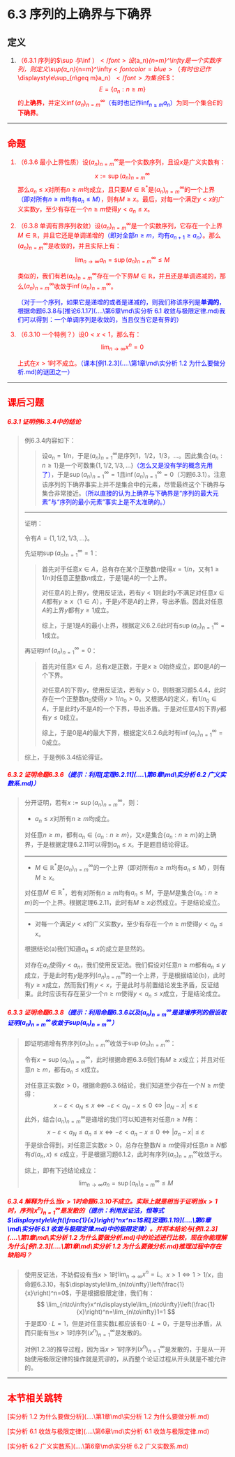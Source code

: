 # 6.3 序列的上确界与下确界

## 定义

1. <font color=red>（6.3.1 序列的$\sup $与$\inf $）</font>设$(a_n)_{n=m}^\infty$是一个实数序列，则定义$\sup(a_n)_{n=m}^\infty$<font color=blue>（有时也记作$\displaystyle\sup_{n\geq m}a_n$）</font>为集合$E$：
   $$
   E=\{a_n:n≥m\}
   $$
   的**上确界**，并定义$\inf(a_n)_{n=m}^\infty$<font color=blue>（有时也记作$\displaystyle\inf_{n\geq m}a_n$）</font>为同一个集合$E$的**下确界**。

---

## 命题

1. <font color=red>（6.3.6 最小上界性质）</font>设$(a_n)_{n=m}^\infty$是一个实数序列，且设$x$是广义实数有：
   $$
   x:=\sup (a_n)_{n=m}^\infty
   $$
   那么$a_n≤x$对所有$n≥m$均成立，且只要$M\in \mathbb R^*$是$(a_n)_{n=m}^\infty$的一个上界<font color=blue>（即对所有$n≥m$均有$a_n≤M$）</font>，则有$M≥x$。最后，对每一个满足$y<x$的广义实数$y$，至少有存在一个$n≥m$使得$y<a_n\leq x$。

2. <font color=red>（6.3.8 单调有界序列收敛）</font>设$(a_n)_{n=m}^\infty$是一个实数序列，它存在一个上界$M\in \mathbb R$，并且它还是单调递增的<font color=blue>（即对全部$n≥m$，均有$a_{n+1}\geq a_n$）</font>。那么$(a_n)_{n=m}^\infty$是收敛的，并且实际上有：
   $$
   \lim_{n\to \infty}a_n=\sup (a_n)_{n=m}^\infty≤M
   $$
   
   类似的，我们有若$(a_n)_{n=m}^\infty$存在一个下界$M\in\mathbb R$，并且还是单调递减的，那么$(a_n)_{n=m}^\infty$收敛于$\inf(a_n)_{n=m}^\infty$。

   <font color=blue>（对于一个序列，如果它是递增的或者是递减的，则我们称该序列是**单调的**，根据命题6.3.8与[推论6.1.17](..\..\第6章\md\实分析 6.1 收敛与极限定律.md)我们可以得到：一个单调序列是收敛的，当且仅当它是有界的）</font>
   
3. <font color=red>（6.3.10 一个特例？）</font>设$0<x<1$，那么有：
   $$
   \lim_{n\to \infty}x^n=0
   $$

   上式在$x>1$时不成立。<font color=blue>（课本[例1.2.3](..\..\第1章\md\实分析 1.2 为什么要做分析.md)的谜团之一）</font>

---

## 课后习题

##### 6.3.1 证明例6.3.4中的结论

> 例6.3.4内容如下：
>
> > 设$a_n=1/n$，于是$(a_n)_{n=1}^\infty$是序列$1$，$1/2$，$1/3$，$...$。因此集合$\{a_n:n\geq 1\}$是一个可数集$\{1,1/2,1/3,...\}$<font color=blue>（怎么又是没有学的概念先用了）</font>，于是$\sup(a_n)_{n=1}^\infty=1$且$\inf(a_n)_{n=1}^\infty=0$（习题6.3.1）。注意该序列的下确界事实上并不是集合中的元素，尽管最终这个下确界与集合非常接近。<font color=blue>（所以直接的认为上确界与下确界是“序列的最大元素”与“序列的最小元素”事实上是不太准确的。）</font>
>
> ---
>
> 证明：
>
> 令有$A=\{1,1/2,1/3,...\}$。
>
> 先证明$\sup(a_n)_{n=1}^\infty=1$：
>
> > 首先对于任意$x\in A$，总有存在某个正整数$n$使得$x=1/n$，又有$1\geq 1/n$对任意正整数$n$成立，于是$1$是$A$的一个上界。
> >
> > 对任意$A$的上界$y$，使用反证法，若有$y<1$则此时$y$不满足对任意$x\in A$都有$y\geq x$（$1\in A$），于是$y$不是$A$的上界，导出矛盾。因此对任意$A$的上界$y$都有$y\geq 1$成立。
> >
> > 综上，于是$1$是$A$的最小上界，根据定义6.2.6此时有$\sup(a_n)_{n=1}^\infty=1$成立。
>
> 再证明$\inf(a_n)_{n=1}^\infty=0$：
>
> > 首先对任意$x\in A$，总有$x$是正数，于是$x\geq0$始终成立，即$0$是$A$的一个下界。
> >
> > 对任意$A$的下界$y$，使用反证法，若有$y>0$，则根据习题5.4.4，此时存在一个正整数$n_0$使得$y>1/n_0>0$。又根据$A$的定义，有$1/n_0\in A$，于是此时$y$不是$A$的一个下界，导出矛盾。于是对任意$A$的下界$y$都有$y\leq0$成立。
> >
> > 综上，于是$0$是$A$的最大下界，根据定义6.2.6此时有$\inf(a_n)_{n=1}^\infty=0$成立。
>
> 综上，于是例6.3.4结论得证。

##### 6.3.2 证明命题6.3.6<font color=blue>（提示：利用[定理6.2.11](..\..\第6章\md\实分析 6.2 广义实数系.md)）</font>

> 分开证明，若有$x:=\sup (a_n)_{n=m}^\infty$，则：
>
> * $a_n≤x$对所有$n≥m$均成立。
>
> 对任意$n\geq m$，都有$a_n\in\{a_n:n\geq m\}$，又$x$是集合$\{a_n:n\geq m\}$的上确界，于是根据定理6.2.11可以得到$a_n\leq x$。于是题目结论得证。
>
> ---
>
> * $M\in \mathbb R^*$是$(a_n)_{n=m}^\infty$的一个上界（即对所有$n≥m$均有$a_n≤M$），则有$M≥x$。
>
> 对任意$M\in\mathbb R^*$，若有对所有$n≥m$均有$a_n\leq M$，于是$M$是集合$\{a_n:n\geq m\}$的一个上界。根据定理6.2.11，此时有$M\geq x$必然成立。于是结论成立。
>
> ---
>
> * 对每一个满足$y<x$的广义实数$y$，至少有存在一个$n≥m$使得$y<a_n\leq x$。
>
> 根据结论(a)我们知道$a_n\leq x$的成立是显然的。
>
> 对存在$a_n$使得$y<a_n$，我们使用反证法。我们假设对任意$n\geq m$都有$a_n\leq y$成立，于是此时有$y$是序列$(a_n)_{n=m}^\infty$的一个上界，于是根据结论(b)，此时有$y\geq x$成立，然而我们有$y<x$，于是此时与前置结论发生矛盾，反证结束。此时应该有存在至少一个$n\geq m$使得$y<a_n\leq x$成立，于是结论成立。

##### 6.3.3 证明命题6.3.8<font color=blue>（提示：利用命题6.3.6以及$(a_n)_{n=m}^\infty$是递增序列的假设取证明$(a_n)_{n=m}^\infty$收敛于$\text{sup}(a_n)_{n=m}^\infty$）</font>

> 即证明递增有界序列$(a_n)_{n=m}^\infty$收敛于$\sup(a_n)_{n=m}^\infty$：
>
> 令有$x=\sup(a_n)_{n=m}^\infty$，此时根据命题6.3.6我们有$M\geq x$成立；并且对任意$n\geq m$，都有$a_n\leq x$成立。
>
> 对任意正实数$\varepsilon>0$，根据命题6.3.6结论，我们知道至少存在一个$N\geq m$使得：
> $$
> x-\varepsilon<a_N\leq x\iff-\varepsilon<a_N-x\leq0\iff|a_N-x|\leq\varepsilon
> $$
> 此外，结合$(a_n)_{n=m}^\infty$是递增的我们可以知道有对任意$n\geq N$有：
> $$
> x-\varepsilon<a_N\leq a_n\leq x\iff-\varepsilon<a_n-x\leq0\iff|a_n-x|\leq\varepsilon
> $$
> 于是综合得到，对任意正实数$\varepsilon>0$，总存在整数$N\geq m$使得对任意$n\geq N$都有$d(a_n,x)\leq\varepsilon$成立，于是根据习题6.1.2，此时有序列$(a_n)_{n=m}^\infty$收敛于$x$。
>
> 综上，即有下述结论成立：
> $$
> \lim_{n\to\infty}a_n=\sup(a_n)_{n=m}^\infty\leq M
> $$

##### 6.3.4 解释为什么当$x>1$时命题6.3.10不成立。实际上就是相当于证明当$x>1$时，序列$(x^n)_{n=1}^\infty$是发散的<font color=blue>（提示：利用反证法，恒等式$\displaystyle\left(\frac{1}{x}\right)^nx^n=1$和[定理6.1.19](..\..\第6章\md\实分析 6.1 收敛与极限定律.md)中的极限定律）</font>。并将本结论与[例1.2.3](..\..\第1章\md\实分析 1.2 为什么要做分析.md)中的论述进行比较，现在你能理解为什么[例1.2.3](..\..\第1章\md\实分析 1.2 为什么要做分析.md)推理过程中存在缺陷吗？

> 使用反证法，不妨假设有当$x>1$时$\displaystyle\lim_{n\to\infty}x^n=L$。$x>1\iff1>1/x$，由命题6.3.10，有$\displaystyle\lim_{n\to\infty}\left(\frac{1}{x}\right)^n=0$，于是根据极限定律，我们有：
> $$
> \lim_{n\to\infty}x^n\displaystyle\lim_{n\to\infty}\left(\frac{1}{x}\right)^n=\lim_{n\to\infty}1=1
> $$
> 于是即$0\cdot L=1$，但是对任意实数$L$都应该有$0\cdot L=0$，于是导出矛盾，从而只能有当$x>1$时序列$(x^n)_{n=1}^\infty$是发散的。
>
> 对例1.2.3的推导过程，因为当$x>1$时序列$(x^n)_{n=1}^\infty$是发散的，于是从一开始使用极限定律的操作就是荒谬的，从而整个论证过程从开头就是不被允许的。

---

## 本节相关跳转

[实分析 1.2 为什么要做分析](..\..\第1章\md\实分析 1.2 为什么要做分析.md)

[实分析 6.1 收敛与极限定律](..\..\第6章\md\实分析 6.1 收敛与极限定律.md)

[实分析 6.2 广义实数系](..\..\第6章\md\实分析 6.2 广义实数系.md)

